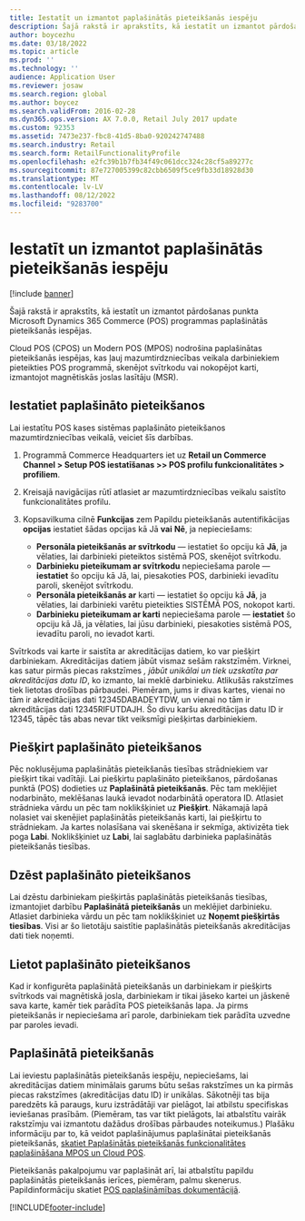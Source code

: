 ```yaml
---
title: Iestatīt un izmantot paplašinātās pieteikšanās iespēju
description: Šajā rakstā ir aprakstīts, kā iestatīt un izmantot pārdošanas punkta Microsoft Dynamics 365 Commerce (POS) programmas paplašinātās pieteikšanās iespējas.
author: boycezhu
ms.date: 03/18/2022
ms.topic: article
ms.prod: ''
ms.technology: ''
audience: Application User
ms.reviewer: josaw
ms.search.region: global
ms.author: boycez
ms.search.validFrom: 2016-02-28
ms.dyn365.ops.version: AX 7.0.0, Retail July 2017 update
ms.custom: 92353
ms.assetid: 7473e237-fbc8-41d5-8ba0-920242747488
ms.search.industry: Retail
ms.search.form: RetailFunctionalityProfile
ms.openlocfilehash: e2fc39b1b7fb34f49c061dcc324c28cf5a89277c
ms.sourcegitcommit: 87e727005399c82cbb6509f5ce9fb33d18928d30
ms.translationtype: MT
ms.contentlocale: lv-LV
ms.lasthandoff: 08/12/2022
ms.locfileid: "9283700"
---
```

# <a name="set-up-and-use-the-extended-logon-capability"></a>Iestatīt un izmantot paplašinātās pieteikšanās iespēju

[!include [banner](includes/banner.md)]

Šajā rakstā ir aprakstīts, kā iestatīt un izmantot pārdošanas punkta Microsoft Dynamics 365 Commerce (POS) programmas paplašinātās pieteikšanās iespējas.

Cloud POS (CPOS) un Modern POS (MPOS) nodrošina paplašinātas pieteikšanās iespējas, kas ļauj mazumtirdzniecības veikala darbiniekiem pieteikties POS programmā, skenējot svītrkodu vai nokopējot karti, izmantojot magnētiskās joslas lasītāju (MSR).

## <a name="set-up-extended-logon"></a>Iestatiet paplašināto pieteikšanos

Lai iestatītu POS kases sistēmas paplašināto pieteikšanos mazumtirdzniecības veikalā, veiciet šīs darbības.

1. Programmā Commerce Headquarters iet uz **Retail un Commerce Channel \> Setup POS iestatīšanas \>\> POS profilu funkcionalitātes \> profiliem**. 
2. Kreisajā navigācijas rūtī atlasiet ar mazumtirdzniecības veikalu saistīto funkcionalitātes profilu.
3. Kopsavilkuma cilnē **Funkcijas** zem Papildu pieteikšanās autentifikācijas **opcijas** iestatiet šādas opcijas kā Jā **vai** **Nē**, ja nepieciešams:

    - **Personāla pieteikšanās ar svītrkodu** — iestatiet šo opciju kā **Jā**, ja vēlaties, lai darbinieki pieteiktos sistēmā POS, skenējot svītrkodu. 
    - **Darbinieku pieteikumam ar svītrkodu** nepieciešama parole — **iestatiet** šo opciju kā Jā, lai, piesakoties POS, darbinieki ievadītu paroli, skenējot svītrkodu.
    - **Personāla pieteikšanās ar** karti — iestatiet šo opciju kā **Jā**, ja vēlaties, lai darbinieki varētu pieteikties SISTĒMĀ POS, nokopot karti.
    - **Darbinieku pieteikumam ar karti** nepieciešama parole — **iestatiet** šo opciju kā Jā, ja vēlaties, lai jūsu darbinieki, piesakoties sistēmā POS, ievadītu paroli, no ievadot karti.

Svītrkods vai karte ir saistīta ar akreditācijas datiem, ko var piešķirt darbiniekam. Akreditācijas datiem jābūt vismaz sešām rakstzīmēm. Virknei, kas satur pirmās piecas rakstzīmes *, jābūt unikālai un tiek uzskatīta par akreditācijas datu ID*, ko izmanto, lai meklē darbinieku. Atlikušās rakstzīmes tiek lietotas drošības pārbaudei. Piemēram, jums ir divas kartes, vienai no tām ir akreditācijas dati 12345DABADEYTDW, un vienai no tām ir akreditācijas dati 12345RIFUTDAJH. Šo divu karšu akreditācijas datu ID ir 12345, tāpēc tās abas nevar tikt veiksmīgi piešķirtas darbiniekiem.

## <a name="assign-extended-logon"></a>Piešķirt paplašināto pieteikšanos

Pēc noklusējuma paplašinātās pieteikšanās tiesības strādniekiem var piešķirt tikai vadītāji. Lai piešķirtu paplašināto pieteikšanos, pārdošanas punktā (POS) dodieties uz **Paplašinātā pieteikšanās**. Pēc tam meklējiet nodarbināto, meklēšanas laukā ievadot nodarbinātā operatora ID. Atlasiet strādnieka vārdu un pēc tam noklikšķiniet uz **Piešķirt**. Nākamajā lapā nolasiet vai skenējiet paplašinātās pieteikšanās karti, lai piešķirtu to strādniekam. Ja kartes nolasīšana vai skenēšana ir sekmīga, aktivizēta tiek poga **Labi**. Noklikšķiniet uz **Labi**, lai saglabātu darbinieka paplašinātās pieteikšanās tiesības.

## <a name="delete-extended-logon"></a>Dzēst paplašināto pieteikšanos

Lai dzēstu darbiniekam piešķirtās paplašinātās pieteikšanās tiesības, izmantojiet darbību **Paplašinātā pieteikšanās** un meklējiet darbinieku. Atlasiet darbinieka vārdu un pēc tam noklikšķiniet uz **Noņemt piešķirtās tiesības**. Visi ar šo lietotāju saistītie paplašinātās pieteikšanās akreditācijas dati tiek noņemti.

## <a name="use-extended-logon"></a>Lietot paplašināto pieteikšanos

Kad ir konfigurēta paplašinātā pieteikšanās un darbiniekam ir piešķirts svītrkods vai magnētiskā josla, darbiniekam ir tikai jāseko kartei un jāskenē sava karte, kamēr tiek parādīta POS pieteikšanās lapa. Ja pirms pieteikšanās ir nepieciešama arī parole, darbiniekam tiek parādīta uzvedne par paroles ievadi.

## <a name="extend-extended-logon"></a>Paplašinātā pieteikšanās

Lai ieviestu paplašinātās pieteikšanās iespēju, nepieciešams, lai akreditācijas datiem minimālais garums būtu sešas rakstzīmes un ka pirmās piecas rakstzīmes (akreditācijas datu ID) ir unikālas. Sākotnēji tas bija paredzēts kā paraugs, kuru izstrādātāji var pielāgot, lai atbilstu specifiskas ieviešanas prasībām. (Piemēram, tas var tikt pielāgots, lai atbalstītu vairāk rakstzīmju vai izmantotu dažādus drošības pārbaudes noteikumus.) Plašāku informāciju par to, kā veidot paplašinājumus paplašinātai pieteikšanās pieteikšanās, [skatiet Paplašinātās pieteikšanās funkcionalitātes paplašināšana MPOS un Cloud POS](https://cloudblogs.microsoft.com/dynamics365/no-audience/2018/12/14/extending-the-extended-logon-functionality-for-mpos-and-cloud-pos/).

Pieteikšanās pakalpojumu var paplašināt arī, lai atbalstītu papildu paplašinātās pieteikšanās ierīces, piemēram, palmu skenerus. Papildinformāciju skatiet [POS paplašināmības dokumentācijā](dev-itpro/pos-extension/pos-extension-overview.md).

[!INCLUDE[footer-include](../includes/footer-banner.md)]

